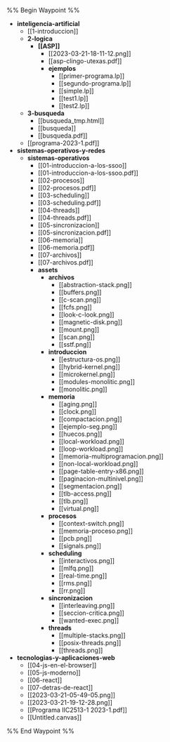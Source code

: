 %% Begin Waypoint %%
- **inteligencia-artificial**
	- [[1-introduccion]]
	- **2-logica**
		- **[[ASP]]**
			- [[2023-03-21-18-11-12.png]]
			- [[asp-clingo-utexas.pdf]]
			- **ejemplos**
				- [[primer-programa.lp]]
				- [[segundo-programa.lp]]
				- [[simple.lp]]
				- [[test1.lp]]
				- [[test2.lp]]
	- **3-busqueda**
		- [[busqueda_tmp.html]]
		- [[busqueda]]
		- [[busqueda.pdf]]
	- [[programa-2023-1.pdf]]
- **sistemas-operativos-y-redes**
	- **sistemas-operativos**
		- [[01-introduccion-a-los-ssoo]]
		- [[01-introduccion-a-los-ssoo.pdf]]
		- [[02-procesos]]
		- [[02-procesos.pdf]]
		- [[03-scheduling]]
		- [[03-scheduling.pdf]]
		- [[04-threads]]
		- [[04-threads.pdf]]
		- [[05-sincronizacion]]
		- [[05-sincronizacion.pdf]]
		- [[06-memoria]]
		- [[06-memoria.pdf]]
		- [[07-archivos]]
		- [[07-archivos.pdf]]
		- **assets**
			- **archivos**
				- [[abstraction-stack.png]]
				- [[buffers.png]]
				- [[c-scan.png]]
				- [[fcfs.png]]
				- [[look-c-look.png]]
				- [[magnetic-disk.png]]
				- [[mount.png]]
				- [[scan.png]]
				- [[sstf.png]]
			- **introduccion**
				- [[estructura-os.png]]
				- [[hybrid-kernel.png]]
				- [[microkernel.png]]
				- [[modules-monolitic.png]]
				- [[monolitic.png]]
			- **memoria**
				- [[aging.png]]
				- [[clock.png]]
				- [[compactacion.png]]
				- [[ejemplo-seg.png]]
				- [[huecos.png]]
				- [[local-workload.png]]
				- [[loop-workload.png]]
				- [[memoria-multiprogramacion.png]]
				- [[non-local-workload.png]]
				- [[page-table-entry-x86.png]]
				- [[paginacion-multinivel.png]]
				- [[segmentacion.png]]
				- [[tlb-access.png]]
				- [[tlb.png]]
				- [[virtual.png]]
			- **procesos**
				- [[context-switch.png]]
				- [[memoria-proceso.png]]
				- [[pcb.png]]
				- [[signals.png]]
			- **scheduling**
				- [[interactivos.png]]
				- [[mlfq.png]]
				- [[real-time.png]]
				- [[rms.png]]
				- [[rr.png]]
			- **sincronizacion**
				- [[interleaving.png]]
				- [[seccion-critica.png]]
				- [[wanted-exec.png]]
			- **threads**
				- [[multiple-stacks.png]]
				- [[posix-threads.png]]
				- [[threads.png]]
- **tecnologias-y-aplicaciones-web**
	- [[04-js-en-el-browser]]
	- [[05-js-moderno]]
	- [[06-react]]
	- [[07-detras-de-react]]
	- [[2023-03-21-05-49-05.png]]
	- [[2023-03-21-19-12-28.png]]
	- [[Programa IIC2513-1 2023-1.pdf]]
	- [[Untitled.canvas]]

%% End Waypoint %%